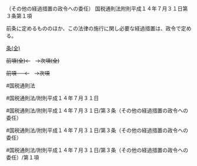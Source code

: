 （その他の経過措置の政令への委任）
国税通則法附則平成１４年７月３１日第３条第１項

前条に定めるもののほか、この法律の施行に関し必要な経過措置は、政令で定める。

[条(全)](国税通則法＿＿＿＿附則平成１４年７月３１日第３条_.md)

~~前項(全)←~~　~~→次項(全)~~

~~前項 　 ←~~　~~→次項~~



#国税通則法

#国税通則法/附則平成１４年７月３１日

#国税通則法/附則平成１４年７月３１日/第３条（その他の経過措置の政令への委任）

#国税通則法/附則平成１４年７月３１日/第３条（その他の経過措置の政令への委任）

#国税通則法/附則平成１４年７月３１日/第３条（その他の経過措置の政令への委任）/第１項

